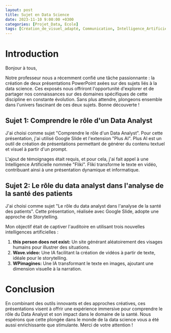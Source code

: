 ```yaml
---
layout: post
title: Sujet en Data Science
date: 2023-11-10 9:00:00 +0300
categories: [Projet_Data, Ecole]
tags: [Création_de_visuel_adapté, Communication, Intelligence_Artificielle, IA, Storytelling]
---
```


# Introduction

Bonjour à tous,

Notre professeur nous a récemment confié une tâche passionnante : la création de deux présentations PowerPoint axées sur des sujets liés à la data science. Ces exposés nous offriront l'opportunité d'explorer et de partager nos connaissances sur des domaines spécifiques de cette discipline en constante évolution. Sans plus attendre, plongeons ensemble dans l'univers fascinant de ces deux sujets. Bonne découverte !

## Sujet 1: Comprendre le rôle d'un Data Analyst

J'ai choisi comme sujet "Comprendre le rôle d'un Data Analyst". Pour cette présentation, j'ai utilisé Google Slide et l'extension "Plus AI". Plus AI est un outil de création de présentations permettant de générer du contenu textuel et visuel à partir d'un prompt.

L'ajout de témoignages était requis, et pour cela, j'ai fait appel à une Intelligence Artificielle nommée "Fliki". Fliki transforme le texte en vidéo, contribuant ainsi à une présentation dynamique et informatique.

## Sujet 2: Le rôle du data analyst dans l'analyse de la santé des patients

J'ai choisi comme sujet "Le rôle du data analyst dans l'analyse de la santé des patients". Cette présentation, réalisée avec Google Slide, adopte une approche de Storytelling.

Mon objectif était de captiver l'auditoire en utilisant trois nouvelles intelligences artificielles :

1. **this person does not exist:** Un site générant aléatoirement des visages humains pour illustrer des situations.
2. **Wave.video:** Une IA facilitant la création de vidéos à partir de texte, idéale pour le storytelling.
3. **WPimagines:** Une IA transformant le texte en images, ajoutant une dimension visuelle à la narration.

# Conclusion

En combinant des outils innovants et des approches créatives, ces présentations visent à offrir une expérience immersive pour comprendre le rôle du Data Analyst et son impact dans le domaine de la santé. Nous espérons que cette plongée dans le monde de la data science vous a été aussi enrichissante que stimulante. Merci de votre attention !